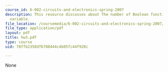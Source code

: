 ```yaml
---
course_id: 6-002-circuits-and-electronics-spring-2007
description: This resource discusses about The number of Boolean functions of one
  variable.
file_location: /coursemedia/6-002-circuits-and-electronics-spring-2007/78ffb2358df6708444c4b05fc44f920c_hw3.pdf
file_type: application/pdf
layout: pdf
title: hw3.pdf
type: course
uid: 78ffb2358df6708444c4b05fc44f920c

---
```

None